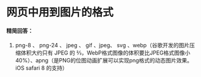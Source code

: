 # 网页中用到图片的格式

#### 精简回答：

1. png-8 、 png-24 、 jpeg 、 gif 、jpeg、 svg 、webp（谷歌开发的图⽚压缩体积⼤约只有 JPEG 的 2⁄3，WebP格式图像的体积要⽐JPEG格式图像⼩ 40%）、apng（是PNG的位图动画扩展可以实现png格式的动态图⽚效果。iOS safari 8 的⽀持）
